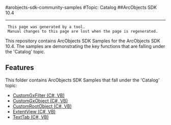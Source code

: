 #arobjects-sdk-community-samples 
#Topic: Catalog
##ArcObjects SDK 10.4  

----------
     This page was generated by a tool.
     Manual changes to this page are lost when the page is regenerated.

This repository contains ArcObjects SDK Samples for the ArcObjects SDK 10.4.  The samples are demonstrating the key functions that are falling under the 'Catalog' topic.  


## Features

This folder contains ArcObjects SDK Samples that fall under the 'Catalog' topic:

* [CustomGxFilter (C#, VB)](../../../../tree/master/Net/Catalog//CustomGxFilter)  
* [CustomGxObject (C#, VB)](../../../../tree/master/Net/Catalog//CustomGxObject)  
* [CustomRootObject (C#, VB)](../../../../tree/master/Net/Catalog//CustomRootObject)  
* [ExtentView (C#, VB)](../../../../tree/master/Net/Catalog//ExtentView)  
* [TextTab (C#, VB)](../../../../tree/master/Net/Catalog//TextTab)  


